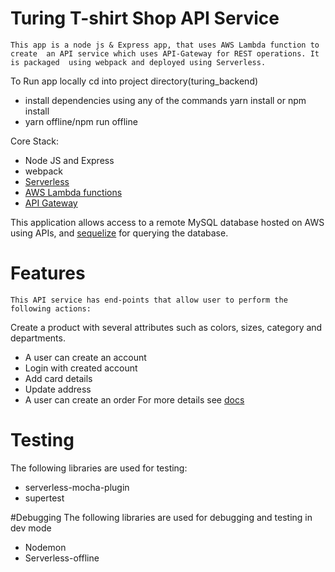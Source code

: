 # **Turing T-shirt Shop API Service**  
`This app is a node js & Express app, that uses AWS Lambda function to create 
an API service which uses API-Gateway for REST operations. It is packaged 
using webpack and deployed using Serverless.`

To Run app locally
cd into project directory(turing_backend)
* install dependencies using any of the commands 
yarn install or npm install
* yarn offline/npm run offline

Core Stack:
* Node JS and Express
* webpack
* [Serverless](https://serverless.com)
* [ AWS Lambda functions](https://aws.amazon.com/lambda/)
* [API Gateway](https://aws.amazon.com/api-gateway/)

This application allows access to a remote MySQL database hosted on AWS using APIs,
 and [sequelize](https://sequelize.readthedocs.io/en/v3/) for querying the database.
 
# Features
`This API service has end-points that allow user to perform the following actions:`

Create a product with several attributes such as colors, sizes, category and departments.
* A user can create an account
* Login with created account
* Add card details 
* Update address
* A user can create an order
For more details see [docs](https://app.swaggerhub.com/apis/udensiclem5/turing-app/1.0.0)

# Testing
The following libraries are used for testing:
* serverless-mocha-plugin
* supertest

#Debugging
The following libraries are used for debugging and testing in dev mode
* Nodemon
* Serverless-offline
